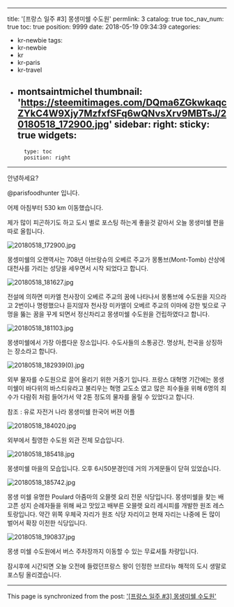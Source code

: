 
---
title: '[프랑스 일주 #3] 몽생미쉘 수도원'
permlink: 3
catalog: true
toc_nav_num: true
toc: true
position: 9999
date: 2018-05-19 09:34:39
categories:
- kr-newbie
tags:
- kr-newbie
- kr
- kr-paris
- kr-travel
- montsaintmichel
thumbnail: 'https://steemitimages.com/DQma6ZGkwkaqcZYkC4W9Xjy7MzfxfSFq6wQNvsXrv9MBTsJ/20180518_172900.jpg'
sidebar:
    right:
        sticky: true
widgets:
    -
        type: toc
        position: right
---


안녕하세요?

@parisfoodhunter 입니다.

어제 아침부터 530 km 이동했습니다.

제가 많이 피곤하기도 하고 도시 별로 포스팅 하는게 좋을것 같아서 오늘 몽생미쉘 편을 따로 올힙니다.

![20180518_172900.jpg](https://steemitimages.com/DQma6ZGkwkaqcZYkC4W9Xjy7MzfxfSFq6wQNvsXrv9MBTsJ/20180518_172900.jpg)

몽셍미쉘의 오랜역사는 708년 아브랑슈의 오베르 주교가 몽통브(Mont-Tomb) 산상에 대천사를 가리는 성당을 세우면서 시작 되었다고 합니다.

![20180518_181627.jpg](https://steemitimages.com/DQmUnGyN96kh1MkuvujLebhNHkNn9oGbepS5wCFqkufgG8q/20180518_181627.jpg)

전설에 의하면 미카엘 천사장이 오베르 주교의 꿈에 나타나서 몽통브에 수도원을 지으라고 2번이나 명령했으나 듣지않자 천사장 미카엘이 오베르 주교의 이마에 강한 빛으로 구멍을 뚫는 꿈을 꾸게 되면서 정신차리고  몽생미쉘 수도원을 건립하였다고 합니다.

![20180518_181103.jpg](https://steemitimages.com/DQmPwaZ7raNFC8hhDfipEWDe9wXk3BAqQpCyEqYQLC8dVnR/20180518_181103.jpg)

몽생미쉘에서 가장 아름다운 장소입니다.
수도사들의 소통공간. 명상처, 천국을 상징하는 장소라고 합니다.

![20180518_182939(0).jpg](https://steemitimages.com/DQmbKPkqP2XGkqqbNzu6tumyk33Ghhx4iaFVTaFfimxM35X/20180518_182939(0).jpg)

외부 물자를 수도원으로 끌어 올리기 위한 거중기 입니다. 프랑스 대혁명 기간에는 몽생미쉘이 바다위의 바스티유라고 불리우는 혁명 교도소 였고 많은 죄수들을 위해 6명의 죄수가 다람쥐 처럼 들어가서 약 2톤 정도의 물자를 올릴 수 있었다고 합니다.

참조 : 유로 자전거 나라 몽생미쉘 한국어 버젼 어플 

![20180518_184020.jpg](https://steemitimages.com/DQmT8DaL882RddetEnRJcaZDPEfagfKLqcxQFFUyFhoB5pL/20180518_184020.jpg)

외부에서 쵤영한 수도원 외관 전체 모습입니다.

![20180518_185418.jpg](https://steemitimages.com/DQmRHxx9ZRewNuEafnUB7vrddFtBZChZwPpvhLmHMMv6fTp/20180518_185418.jpg)

몽생미쉘 마을의 모습입니다. 오후 6시50분경인데 거의 가게문들이 닫혀 있었습니다.

![20180518_185742.jpg](https://steemitimages.com/DQmXRkrexXMFXSqBdE6wzTun3FmZvVnKmL7vBiL97CZ484B/20180518_185742.jpg)


몽생 미쉘 유명한 Poulard 아줌마의 오믈렛 요리 전문 식당입니다.
몽생미쉘을 찾는 배고픈 성지 순례자들을 위해 싸고 맛있고 배부른 오믈렛 요리 레시피를 개발한  원조 레스토랑입니다. 약간 위쪽 우체국 자리가 원조 식당 자리이고 현재 자리는 나중에 돈 많이 벌어서 확장 이전한 식당입니다. 

![20180518_190837.jpg](https://steemitimages.com/DQmcokCFe2tcLjZBsP7JUgDekYRuYt8Jk3xHBecneASwUoM/20180518_190837.jpg)

몽생 미쉘 수도원에서 버스 주차장까지 이동할 수 있는 무료셔틀 차량입니다.

잠시후에 시간되면 오늘 오전에 들렸던프랑스 왕이
인정한 브르타뉴 해적의 도시 생말로 포스팅 올리겠습니다.

- - -

This page is synchronized from the post: ['[프랑스 일주 #3] 몽생미쉘 수도원'](https://steemit.com/@parisfoodhunter/3)
